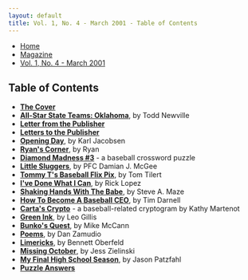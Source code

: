 ```yaml
---
layout: default
title: Vol. 1, No. 4 - March 2001 - Table of Contents
---
```

<nav class="breadcrumb" aria-label="breadcrumbs">
  <ul>
    <li><a href="{{ site.url }}{{ site.baseurl }}/index.html">Home</a></li>
    <li><a href="../magazine-home.html">Magazine</a></li>
    <li class="is-active"><a href="#" aria-current="page">Vol. 1, No. 4 - March 2001</a></li>
  </ul>
</nav>

<section>
  <h1>Table of Contents</h1>

  <ul>
    <li><a href="bi_vol_1_no_4_cover.html"><strong>The Cover</strong></a></li>
    <li><a href="bi_vol_1_no_4_all_oklahoma_team.html"><strong>All-Star State Teams:  Oklahoma</strong></a>, by Todd Newville</li>
    <li><a href="bi_vol_1_no_4_letter_from_publisher.html"><strong>Letter from the Publisher</strong></a></li>
    <li><a href="bi_vol_1_no_4_letters_to_publisher.html"><strong>Letters to the Publisher</strong></a></li>
    <li><a href="bi_vol_1_no_4_opening_day.html"><strong>Opening Day</strong></a>, by Karl Jacobsen</li>
    <li><a href="bi_vol_1_no_4_ryans_corner.html"><strong>Ryan's Corner</strong></a>, by Ryan</li>
    <li><a href="bi_vol_1_no_4_diamond_madness.html"><strong>Diamond Madness #3</strong></a> - a baseball crossword puzzle</li>
    <li><a href="bi_vol_1_no_4_little_sluggers.html"><strong>Little Sluggers</strong></a>, by PFC Damian J. McGee</li>
    <li><a href="bi_vol_1_no_4_tommy_t.html"><strong>Tommy T's Baseball Flix Pix</strong></a>, by Tom Tilert</li>
    <li><a href="bi_vol_1_no_4_ive_done_what_i_can.html"><strong>I've Done What I Can</strong></a>, by Rick Lopez</li>
    <li><a href="bi_vol_1_no_4_shaking_hands.html"><strong>Shaking Hands With The Babe</strong></a>, by Steve A. Maze</li>
    <li><a href="bi_vol_1_no_4_how_to_become.html"><strong>How To Become A Baseball CEO</strong></a>, by Tim Darnell</li>
    <li><a href="bi_vol_1_no_4_cartas_crypto.html"><strong>Carta's Crypto</strong></a> - a baseball-related cryptogram by Kathy Martenot</li>
    <li><a href="bi_vol_1_no_4_green_ink.html"><strong>Green Ink</strong></a>, by Leo Gillis</li>
    <li><a href="bi_vol_1_no_4_bunkos_quest.html"><strong>Bunko's Quest</strong></a>, by Mike McCann</li>
    <li><a href="bi_vol_1_no_4_poems.html"><strong>Poems</strong></a>, by Dan Zamudio</li>
    <li><a href="bi_vol_1_no_4_limericks.html"><strong>Limericks</strong></a>, by Bennett Oberfeld</li>
    <li><a href="bi_vol_1_no_4_missing_october.html"><strong>Missing October</strong></a>, by Jess Zielinski</li>
    <li><a href="bi_vol_1_no_4_my_final_high_school_season.html"><strong>My Final High School Season</strong></a>, by Jason Patzfahl</li>
    <li><a href="bi_vol_1_no_4_puzzle_answers.html"><strong>Puzzle Answers</strong></a></li>
  </ul>

</section>
